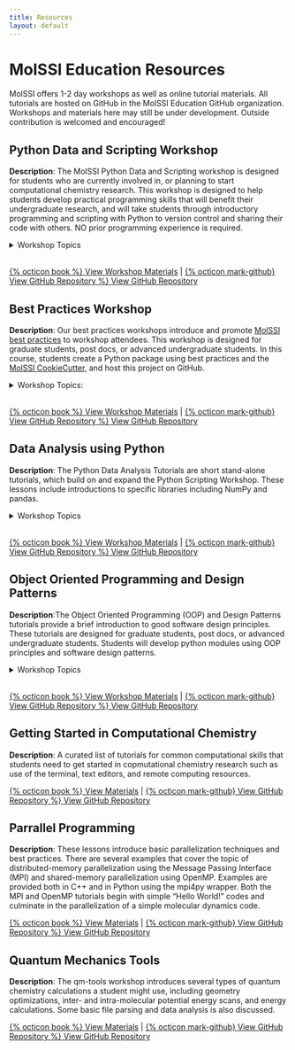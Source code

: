 ```yaml
---
title: Resources
layout: default
---
```


# MolSSI Education Resources

MolSSI offers 1-2 day workshops as well as online tutorial materials. All tutorials are hosted on GitHub in the MolSSI Education GitHub organization. Workshops and materials here may still be under development. Outside contribution is welcomed and encouraged!

## Python Data and Scripting Workshop
**Description**: The MolSSI Python Data and Scripting workshop is designed for students who are currently involved in, or planning to start computational chemistry research. This workshop is designed to help students develop practical programming skills that will benefit their undergraduate research, and will take students through introductory programming and scripting with Python to version control and sharing their code with others. NO prior programming experience is required.

<details>
    <summary>Workshop Topics</summary>
        <li> Basic Python syntax and control structures  
        <li> Reading and writing files  
        <li> File manipulation and parsing
        <li> Analyzing and graphing data
        <li> Writing functions
        <li> Creating command line programs from Python scripts
        <li> Basic testing using PyTest
        <li> Version control with git
        <li> Sharing code on GitHub

</details>
<br>

[{% octicon book %} View Workshop Materials](https://molssi-education.github.io/python_scripting_cms/) | 
[{% octicon mark-github} View GitHub Repository %} View GitHub Repository](https://github.com/MolSSI-Education/python_scripting_cms)


## Best Practices Workshop
**Description**: Our best practices workshops introduce and promote [MolSSI best practices](https://molssi.org/education/best-practices/) to workshop attendees. This workshop is designed for graduate students, post docs, or advanced undergraduate students. In this course, students create a Python package using best practices and the [MolSSI CookieCutter](https://github.com/MolSSI/cookiecutter-cms), and host this project on GitHub.

<details>
    <summary>Workshop Topics:</summary>
    <li> Conda and Python environments
    <li> Structuring a Python project using the MolSSI CookieCutter.
    <li> Version control using git
    <li> Python Coding Style
    <li> Online code repositories such as GitHub
    <li> GitHub collaboration
    <li> Unit testing and the PyTest testing framework
    <li> Code coverage
    <li> Continuous integration tools
    <li> Documentation for Python packages using Sphinx.
</details>
<br>

[{% octicon book %} View Workshop Materials](https://molssi-education.github.io/CMS-Python-DevOps/) | 
[{% octicon mark-github} View GitHub Repository %} View GitHub Repository](https://github.com/MolSSI-Education/CMS-Python-DevOps/)

## Data Analysis using Python
**Description**: The Python Data Analysis Tutorials are short stand-alone tutorials, which build on and expand the Python Scripting Workshop. These lessons include introductions to specific libraries including NumPy and pandas.

<details>
    <summary>Workshop Topics</summary>
    <li> Features of NumPy Arrays
    <li> Introduction to Data Analysis using Pandas
</details>
<br>

[{% octicon book %} View Workshop Materials](https://molssi-education.github.io/python-data-analysis/) | 
[{% octicon mark-github} View GitHub Repository %} View GitHub Repository](https://github.com/molssi-education/python-data-analysis)

## Object Oriented Programming and Design Patterns
**Description**:The Object Oriented Programming (OOP) and Design Patterns tutorials provide a brief introduction to good software design principles. These tutorials are designed for graduate students, post docs, or advanced undergraduate students. Students will develop python modules using OOP principles and software design patterns.

<details>
    <summary>Workshop Topics</summary>
    <li> Encapsulation
    <li> Data Abstraction
    <li> Inheritance
    <li> Polymorphism
    <li> Factory Design Pattern
    <li> Adapter Design Pattern
    <li> Facade Design Pattern
    <li> Observer Design Pattern
</details>
<br>

[{% octicon book %} View Workshop Materials](https://molssi-education.github.io/oop_and_design_patterns/index.html) | 
[{% octicon mark-github} View GitHub Repository %} View GitHub Repository](https://github.com/MolSSI-Education/oop_and_design_patterns)

## Getting Started in Computational Chemistry
**Description**: A curated list of tutorials for common computational skills that students need to get started in copmutational chemistry research such as use of the terminal, text editors, and remote computing resources.

[{% octicon book %} View Materials](https://molssi-education.github.io/getting-started-computational-chemistry/index.html) | 
[{% octicon mark-github} View GitHub Repository %} View GitHub Repository](https://github.com/MolSSI-Education/getting-started-computational-chemistry)


## Parrallel Programming
**Description**: These lessons introduce basic parallelization techniques and best practices.  There are several examples that cover the topic of distributed-memory parallelization using the Message Passing Interface (MPI) and shared-memory parallelization using OpenMP.  Examples are provided both in C++ and in Python using the mpi4py wrapper. Both the MPI and OpenMP tutorials begin with simple “Hello World!” codes and culminate in the parallelization of a simple molecular dynamics code.

[{% octicon book %} View Materials](https://molssi-education.github.io/parallel-programming/) | 
[{% octicon mark-github} View GitHub Repository %} View GitHub Repository](https://github.com/MolSSI-Education/parallel-programming)

## Quantum Mechanics Tools
**Description**: The qm-tools workshop introduces several types of quantum chemistry calculations a student might use, including geometry optimizations, inter- and intra-molecular potential energy scans, and energy calculations.  Some basic file parsing and data analysis is also discussed.

[{% octicon book %} View Materials](https://github.com/MolSSI-Education/qm-tools/) | 
[{% octicon mark-github} View GitHub Repository %} View GitHub Repository](https://molssi-education.github.io/qm-tools/)
